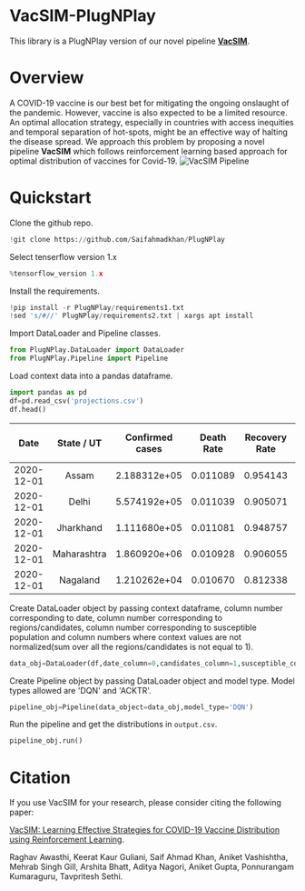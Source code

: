 # VacSIM-PlugNPlay
This library is a PlugNPlay version of our novel pipeline [**VacSIM**](https://arxiv.org/abs/2009.06602 "Arxiv link"). 

# Overview
A COVID-19 vaccine is our best bet for mitigating the ongoing onslaught of the pandemic. However, vaccine is also expected to be a limited resource. An optimal allocation strategy, especially in countries with access inequities and temporal separation of hot-spots, might be an effective way of halting the disease spread. We approach this problem by proposing a novel pipeline **VacSIM** which follows reinforcement learning based approach for optimal distribution of vaccines for Covid-19. 
![VacSIM Pipeline](https://user-images.githubusercontent.com/22033852/117818061-dfcbc500-b285-11eb-8b98-cfdbb73cbfeb.jpg "VacSIM Pipeline")

# Quickstart
Clone the github repo.
```python
!git clone https://github.com/Saifahmadkhan/PlugNPlay
```
Select tenserflow version 1.x
```python
%tensorflow_version 1.x
```
Install the requirements.
```python
!pip install -r PlugNPlay/requirements1.txt
!sed 's/#//' PlugNPlay/requirements2.txt | xargs apt install
```
Import DataLoader and Pipeline classes.
```python
from PlugNPlay.DataLoader import DataLoader
from PlugNPlay.Pipeline import Pipeline
```
Load context data into a pandas dataframe.
```python
import pandas as pd
df=pd.read_csv('projections.csv')
df.head()
```
|Date|State / UT|Confirmed cases|Death Rate|Recovery Rate|Population|Susceptible|Overall Hospital Beds|Overall ICU Beds|Ventilators|Age Distribution|
|:---:|:-------:|:-------------:|:--------:|:-----------:|:--------:|:---------:|:-------------------:|:--------------:|:---------:|:--------------:|
|2020-12-01|Assam|2.188312e+05  |	0.011089 |0.954143	   |31205576	|3.098674e+07|24178	              |1209	           | 604  	   |4127732         |
|2020-12-01|Delhi|5.574192e+05	|0.011039	 |0.905071     |16787941	|1.623052e+07|	39455	            |1973	           |986        |	2343806       |
|2020-12-01|Jharkhand|1.111680e+05|0.011081|0.948757	   |32988134	|3.287697e+07|	26496	            |1325	           |662	       |4528093         |
|2020-12-01|Maharashtra|1.860920e+06|0.010928|0.906055	 |112374333 |1.105134e+08|	231739	          |11587           |5793	     |19912066        |
|2020-12-01|Nagaland   |1.210262e+04|0.010670|0.812338	 |1978502   |1.966399e+06|	2561	            |128	           |64	       |211983          |

Create DataLoader object by passing context dataframe, column number corresponding to date, column number corresponding to regions/candidates, column number corresponding to susceptible population and column numbers where context values are not normalized(sum over all the regions/candidates is not equal to 1).
```python
data_obj=DataLoader(df,date_column=0,candidates_column=1,susceptible_column=6,unnormalized_cols=[2,6,5,7,8,9,10])
```
Create Pipeline object by passing DataLoader object and model type. Model types allowed are 'DQN' and 'ACKTR'.
```python
pipeline_obj=Pipeline(data_object=data_obj,model_type='DQN')
```
Run the pipeline and get the distributions in `output.csv`.
```python
pipeline_obj.run()
```

# Citation
If you use VacSIM for your research, please consider citing the following paper:

[VacSIM: Learning Effective Strategies for COVID-19 Vaccine Distribution using Reinforcement Learning](https://arxiv.org/abs/2009.06602).

Raghav Awasthi, Keerat Kaur Guliani, Saif Ahmad Khan, Aniket Vashishtha, Mehrab Singh Gill, Arshita Bhatt, Aditya Nagori, Aniket Gupta, Ponnurangam Kumaraguru, Tavpritesh Sethi.
